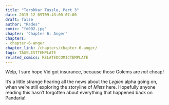 ```yaml
---
title: "Terokkar Tussle, Part 3"
date: 2015-12-09T09:43:00-07:00
draft: false
author: "Rades"
comic: "fd092.jpg"
chapter: 'Chapter 6: Anger'
chapters:
- chapter-6-anger
chapter_link: /chapters/chapter-6-anger/
tags: TAGSLISTTEMPLATE
related_comics: RELATEDCOMICTEMPLATE
---
```


Welp, I sure hope Vid got insurance, because those Golems are *not* cheap!


It’s a little strange hearing all the news about the *Legion* alpha going on, when we’re still exploring the storyline of *Mists* here. Hopefully anyone reading this hasn’t forgotten about everything that happened back on Pandaria!

